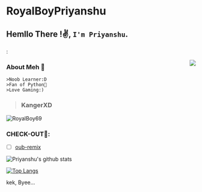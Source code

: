 # RoyalBoyPriyanshu
## Hemllo There !✌️, `I'm Priyanshu`.  
:


<img align=right src='https://github.githubassets.com/images/mona-whisper.gif'/>


### About Meh 🙂
```
>Noob Learner:D
>Fan of Python🐍
>Love Gaming:)
```
>### KangerXD

<img src="https://komarev.com/ghpvc/?username=RoyalBoy69" alt="RoyalBoy69" />

### CHECK-OUT🙂:

- [ ] [oub-remix](https://github.com/RoyalBoy69/oub-remix)

![Priyanshu's github stats](https://github-readme-stats.vercel.app/api?username=niteshraj2310&show_icons=true&theme=radical)

[![Top Langs](https://github-readme-stats.vercel.app/api/top-langs/?username=RoyalBoy69&hide=dockerfile&theme=dark)](https://github.com/RoyalBoy69)


kek, Byee...
